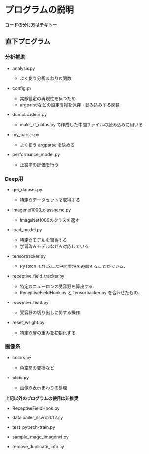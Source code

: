# プログラムの説明

**コードの分け方はテキトー**

## 直下プログラム

### 分析補助

* analysis.py 
  - よく使う分析まわりの関数

* config.py 
  - 実験設定の再現性を保つため
  - argparseなどの設定情報を保存・読み込みする関数
 
* dumpLoaders.py 
  - make\_rf\_datas.py で作成した中間ファイルの読み込みに用いる．
 
* my\_parser.py 
  - よく使う argparse を決める 
 
* performance\_model.py 
  - 正答率の評価を行う

### Deep用

* get\_dataset.py 
  - 特定のデータセットを取得する
 
* imagenet1000\_classname.py 
  - ImageNet1000のクラスを返す
 
* load\_model.py 
  - 特定のモデルを習得する
  - 学習済みモデルなども対応している
 
* tensortracker.py 
  - PyTorch で作成した中間表現を追跡することができる． 

* receptive\_field\_tracker.py 
  - 特定のニューロンの受容野を算出する．
  - ReceptiveFieldHook.py と tensortracker.py を合わせたもの．
 
* receptive\_field.py 
  - 受容野の切り出しに関する操作
 
* reset\_weight.py 
  - 特定の層の重みを初期化する

### 画像系

* colors.py 
  - 色空間の変換など

* plots.py 
  - 画像の表示まわりの処理


**上記以外のプログラムの使用は非推奨**

* ReceptiveFieldHook.py 

* dataloader\_ilsvrc2012.py 

* test\_pytorch-train.py 

* sample\_image\_imagenet.py 

* remove\_duplicate\_info.py 
